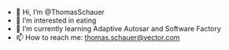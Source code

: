 - 👋 Hi, I’m @ThomasSchauer
- 👀 I’m interested in eating
- 🌱 I’m currently learning Adaptive Autosar and Software Factory
- 📫 How to reach me: thomas.schauer@vector.com

<!---
ThomasSchauer/ThomasSchauer is a ✨ special ✨ repository because its `README.md` (this file) appears on your GitHub profile.
You can click the Preview link to take a look at your changes.
--->
